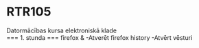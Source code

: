 # RTR105
Datormācības kursa elektroniskā klade
<br>
=== 1. stunda ===
firefox & -Atverēt firefox
history -Atvērt vēsturi
